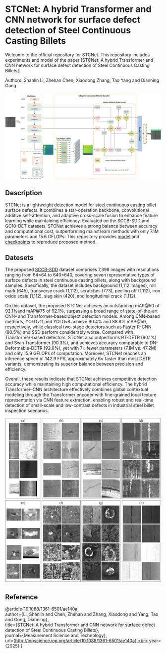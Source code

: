 # STCNet: A hybrid Transformer and CNN network for surface defect detection of Steel Continuous Casting Billets
Welcome to the official repository for STCNet. This repository includes experiments and model of the paper [STCNet: A hybrid Transformer and CNN network for surface defect detection of Steel Continuous Casting Billets].

Authors: Shanlin Li, Zhehan Chen, Xiaodong Zhang, Tao Yang and Dianning Gong

![image](https://github.com/Lislttt/STCNet/blob/main/overview.png)

## Description

STCNet is a lightweight detection model for steel continuous casting billet surface defects. It combines a star-operation backbone, convolutional additive self-attention, and adaptive cross-scale fusion to enhance feature learning while maintaining efficiency. Evaluated on the SCCB-SDD and GC10-DET datasets, STCNet achieves a strong balance between accuracy and computational cost, outperforming mainstream methods with only 7.1M parameters and 15.6 GFLOPs. This repository provides [model](https://github.com/Lislttt/STCNet/blob/main/Model.py) and [checkpoints](https://drive.google.com/drive/folders/14mQgwJL4pAPDoDQMq7B_8YtEvE86XrMy?usp=sharing) to reproduce proposed method.


## Datesets

The proposed [SCCB-SDD](https://drive.google.com/file/d/17nEcTiUuU_aPd1jO-7V15pqspDomW75l/view?usp=sharing) dataset comprises 7,398 images with resolutions ranging from 64×64 to 640×640, covering seven representative types of surface defects in steel continuous casting billets, along with background samples. Specifically, the dataset includes background (1,112 images), roll mark (645), transverse crack (1,112), scratches (773), peeling off (1,112), iron oxide scale (1,112), slag skin (420), and longitudinal crack (1,112).

On this dataset, the proposed STCNet achieves an outstanding mAP@50 of 92.1%and mAP@75 of 92.1%, surpassing a broad range of state-of-the-art CNN- and Transformer-based object detection models.
Among CNN-based methods, YOLOv11 and YOLOv8 achieve 90.4% and 88.8% mAP@50, respectively, while classical two-stage detectors such as Faster R-CNN (80.5%) and SSD perform considerably worse.
Compared with Transformer-based detectors, STCNet also outperforms RT-DETR (90.1%) and Swin Transformer (90.3%), and achieves accuracy comparable to DN-Deformable-DETR (92.0%), yet with 7× fewer parameters (7.1M vs. 47.2M) and only 15.9 GFLOPs of computation. Moreover, STCNet reaches an inference speed of 142.9 FPS, approximately 6× faster than most DETR variants, demonstrating its superior balance between precision and efficiency.

Overall, these results indicate that STCNet achieves competitive detection accuracy while maintaining high computational efficiency. The hybrid Transformer–CNN architecture effectively combines global contextual modeling through the Transformer encoder with fine-grained local texture representation via CNN feature extraction, enabling robust and real-time detection of small-scale and low-contrast defects in industrial steel billet inspection scenarios.

![image](https://github.com/Lislttt/STCNet/blob/main/dataset.jpg)

## Reference

@article{10.1088/1361-6501/ae140a,<br>
	author={Li, Shanlin and Chen, Zhehan and Zhang, Xiaodong and Yang, Tao and Gong, Dianning},<br>
	title={STCNet: A hybrid Transformer and CNN network for surface defect detection of Steel Continuous Casting Billets},<br>
	journal={Measurement Science and Technology},<br>
	url={http://iopscience.iop.org/article/10.1088/1361-6501/ae140a},<br>
	year={2025}
}
